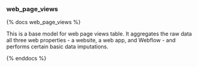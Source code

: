### web_page_views

{% docs web_page_views %}

This is a base model for web page views table. It aggregates the raw data all three web properties - a website, a web app, and Webflow - and performs certain basic data imputations.

{% enddocs %}

